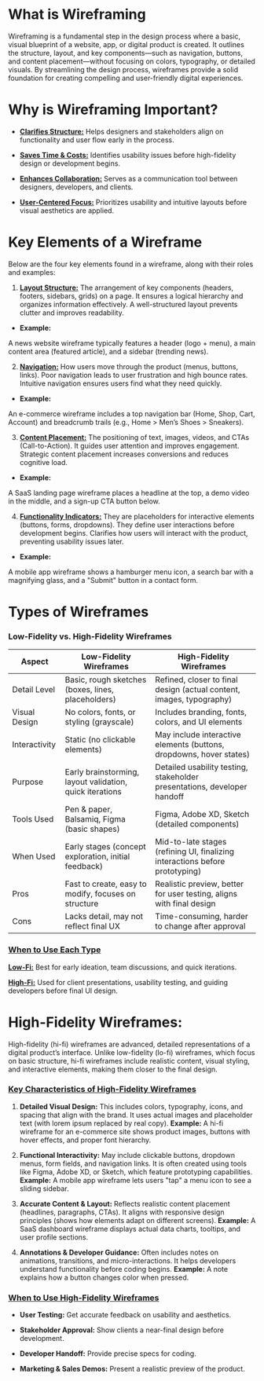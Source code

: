# What is Wireframing

Wireframing is a fundamental step in the design process where a basic, visual blueprint of a website, app, or digital product is created. It outlines the structure, layout, and key components—such as navigation, buttons, and content placement—without focusing on colors, typography, or detailed visuals. By streamlining the design process, wireframes provide a solid foundation for creating compelling and user-friendly digital experiences.


# Why is Wireframing Important?

- <ins>**Clarifies Structure:**</ins> Helps designers and stakeholders align on functionality and user flow early in the process.

- <ins>**Saves Time & Costs:**</ins> Identifies usability issues before high-fidelity design or development begins.

- <ins>**Enhances Collaboration:**</ins> Serves as a communication tool between designers, developers, and clients.

- <ins>**User-Centered Focus:**</ins> Prioritizes usability and intuitive layouts before visual aesthetics are applied.


# Key Elements of a Wireframe

Below are the four key elements found in a wireframe, along with their roles and examples:

1. <ins>**Layout Structure:**</ins> The arrangement of key components (headers, footers, sidebars, grids) on a page. It ensures a logical hierarchy and organizes information effectively. A well-structured layout prevents clutter and improves readability.

- **Example:**

A news website wireframe typically features a header (logo + menu), a main content area (featured article), and a sidebar (trending news).

2. <ins>**Navigation:**</ins> How users move through the product (menus, buttons, links). Poor navigation leads to user frustration and high bounce rates. Intuitive navigation ensures users find what they need quickly.

- **Example:**

An e-commerce wireframe includes a top navigation bar (Home, Shop, Cart, Account) and breadcrumb trails (e.g., Home > Men’s Shoes > Sneakers).

3. <ins>**Content Placement:**</ins> The positioning of text, images, videos, and CTAs (Call-to-Action). It guides user attention and improves engagement. Strategic content placement increases conversions and reduces cognitive load.

- **Example:**

A SaaS landing page wireframe places a headline at the top, a demo video in the middle, and a sign-up CTA button below.

4. <ins>**Functionality Indicators:**</ins> They are placeholders for interactive elements (buttons, forms, dropdowns). They define user interactions before development begins. Clarifies how users will interact with the product, preventing usability issues later.

- **Example:**

A mobile app wireframe shows a hamburger menu icon, a search bar with a magnifying glass, and a "Submit" button in a contact form.


# Types of Wireframes

### **Low-Fidelity vs. High-Fidelity Wireframes**

| Aspect | Low-Fidelity Wireframes | High-Fidelity Wireframes |
| ---- | ---- | ---- |
| Detail Level | Basic, rough sketches (boxes, lines, placeholders) | Refined, closer to final design (actual content, images, typography) |
| Visual Design | No colors, fonts, or styling (grayscale) | Includes branding, fonts, colors, and UI elements |
| Interactivity | Static (no clickable elements) | May include interactive elements (buttons, dropdowns, hover states) |
| Purpose | Early brainstorming, layout validation, quick iterations | Detailed usability testing, stakeholder presentations, developer handoff |
| Tools Used | Pen & paper, Balsamiq, Figma (basic shapes) | Figma, Adobe XD, Sketch (detailed components) |
| When Used | Early stages (concept exploration, initial feedback) | Mid-to-late stages (refining UI, finalizing interactions before prototyping) |
| Pros | Fast to create, easy to modify, focuses on structure | Realistic preview, better for user testing, aligns with final design |
| Cons | Lacks detail, may not reflect final UX | Time-consuming, harder to change after approval |


### <ins>When to Use Each Type</ins>
<ins>**Low-Fi:**</ins> Best for early ideation, team discussions, and quick iterations.

<ins>**High-Fi:**</ins> Used for client presentations, usability testing, and guiding developers before final UI design.


# High-Fidelity Wireframes:

High-fidelity (hi-fi) wireframes are advanced, detailed representations of a digital product’s interface. Unlike low-fidelity (lo-fi) wireframes, which focus on basic structure, hi-fi wireframes include realistic content, visual styling, and interactive elements, making them closer to the final design.

### <ins>Key Characteristics of High-Fidelity Wireframes </ins>
1. **Detailed Visual Design:** This includes colors, typography, icons, and spacing that align with the brand. It uses actual images and placeholder text (with lorem ipsum replaced by real copy).
**Example:** A hi-fi wireframe for an e-commerce site shows product images, buttons with hover effects, and proper font hierarchy.

2. **Functional Interactivity:** May include clickable buttons, dropdown menus, form fields, and navigation links. It is often created using tools like Figma, Adobe XD, or Sketch, which feature prototyping capabilities.
**Example:** A mobile app wireframe lets users "tap" a menu icon to see a sliding sidebar.

3. **Accurate Content & Layout:** Reflects realistic content placement (headlines, paragraphs, CTAs). It aligns with responsive design principles (shows how elements adapt on different screens).
**Example:** A SaaS dashboard wireframe displays actual data charts, tooltips, and user profile sections.

4. **Annotations & Developer Guidance:** Often includes notes on animations, transitions, and micro-interactions. It helps developers understand functionality before coding begins.
**Example:** A note explains how a button changes color when pressed.


### <ins>When to Use High-Fidelity Wireframes</ins>
- **User Testing:** Get accurate feedback on usability and aesthetics.

- **Stakeholder Approval:** Show clients a near-final design before development.

- **Developer Handoff:** Provide precise specs for coding.

- **Marketing & Sales Demos:** Present a realistic preview of the product.
